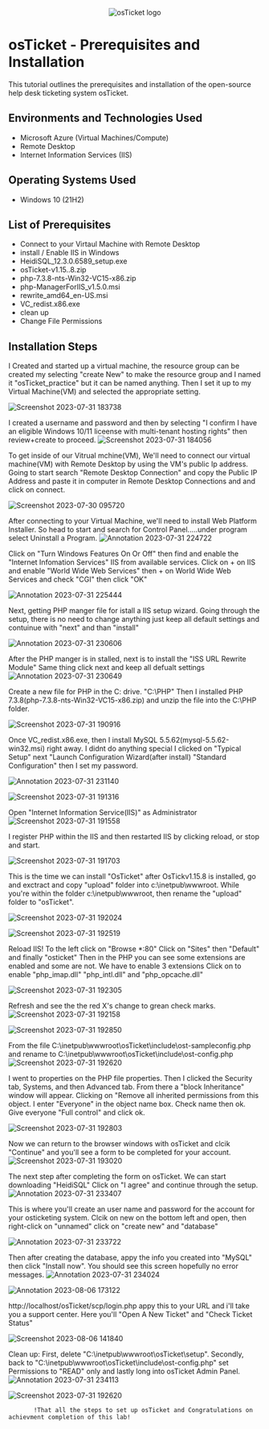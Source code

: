 <p align="center">
<img src="https://i.imgur.com/Clzj7Xs.png" alt="osTicket logo"/>
</p>

<h1>osTicket - Prerequisites and Installation</h1>
This tutorial outlines the prerequisites and installation of the open-source help desk ticketing system osTicket.<br />


<h2>Environments and Technologies Used</h2>

- Microsoft Azure (Virtual Machines/Compute)
- Remote Desktop
- Internet Information Services (IIS)

<h2>Operating Systems Used </h2>

- Windows 10</b> (21H2)

<h2>List of Prerequisites</h2>

- Connect to your Virtaul Machine with Remote Desktop
- install / Enable IIS in Windows
- HeidiSQL_12.3.0.6589_setup.exe
- osTicket-v1.15..8.zip
- php-7.3.8-nts-Win32-VC15-x86.zip
- php-ManagerForIIS_v1.5.0.msi
- rewrite_amd64_en-US.msi
- VC_redist.x86.exe
- clean up
- Change File Permissions

<h2>Installation Steps</h2>

I Created and started up a virtual machine, the resource group can be created my selecting "create New" to make the resource group and I named it "osTicket_practice" but it can be named anything. Then I set it up to my Virtual Machine(VM) and selected the appropriate setting. 

![Screenshot 2023-07-31 183738](https://github.com/Leibwatcher/osticket-prereqs/assets/137578446/d0218aa4-4cc3-4d07-9f79-0895fcca1ff5)


I created a username and password and then by selecting "I confirm I have an eligible Windows 10/11 liceense with multi-tenant hosting rights" then review+create to proceed.
![Screenshot 2023-07-31 184056](https://github.com/Leibwatcher/osticket-prereqs/assets/137578446/f8519d40-4dd1-4bb0-b06f-109b1a904efd)
 

To get inside of our Vitrual mchine(VM), We'll need to connect our virtual machine(VM) with Remote Desktop by using the VM's public Ip address. Going to start search "Remote Desktop Connection" and copy the Public IP Address and paste it in computer in Remote Desktop Connections and and click on connect. 

![Screenshot 2023-07-30 095720](https://github.com/Leibwatcher/osticket-prereqs/assets/137578446/f26aa11b-4764-4d59-8e36-43be7a869ed8)


After connecting to your Virtual Machine, we'll need to install Web Platform Installer. So head to start and search for Control Panel.....under program select Uninstall a Program.
![Annotation 2023-07-31 224722](https://github.com/Leibwatcher/osticket-prereqs/assets/137578446/13f53c82-b02e-4620-863e-82830588c2f3)

Click on "Turn Windows Features On Or Off" then find and enable the "Internet Infomation Services" IIS from available services. Click on + on IIS and enable "World Wide Web Services" then + on World Wide Web Services and check "CGI" then click "OK"

![Annotation 2023-07-31 225444](https://github.com/Leibwatcher/osticket-prereqs/assets/137578446/2b882dbc-d982-4574-ac41-1b32bac0e712)

Next, getting PHP manger file for istall a IIS setup wizard. Going through the setup, there is no need to change anything just keep all default settings and contuinue with "next" and than "install" 

![Annotation 2023-07-31 230606](https://github.com/Leibwatcher/osticket-prereqs/assets/137578446/9d4268a6-54dc-4a7a-adc1-fb1757a4a05c)

After the PHP manger is in stalled, next is to install the "ISS URL Rewrite Module" Same thing click next and keep all defualt settings
![Annotation 2023-07-31 230649](https://github.com/Leibwatcher/osticket-prereqs/assets/137578446/c7bc0d4d-d33a-45df-b4f2-168358e9b458)

Create a new file for PHP in the C: drive. "C:\PHP" Then I installed PHP 7.3.8(php-7.3.8-nts-Win32-VC15-x86.zip) and unzip the file into the C:\PHP folder.

![Screenshot 2023-07-31 190916](https://github.com/Leibwatcher/osticket-prereqs/assets/137578446/2821a247-220d-471a-a9a5-c00bba47c189)

Once VC_redist.x86.exe, then I install MySQL 5.5.62(mysql-5.5.62-win32.msi) right away. I didnt do anything special I clicked on "Typical Setup" next "Launch Configuration Wizard(after install)
"Standard Configuration" then I set my password.

![Annotation 2023-07-31 231140](https://github.com/Leibwatcher/osticket-prereqs/assets/137578446/6225fb84-f5f2-400d-9ea8-c3eb3025a44a)

![Screenshot 2023-07-31 191316](https://github.com/Leibwatcher/osticket-prereqs/assets/137578446/5c0c93c2-16b4-4311-9793-4ce2d7ac60de)

Open "Internet Information Service(IIS)" as Administrator
![Screenshot 2023-07-31 191558](https://github.com/Leibwatcher/osticket-prereqs/assets/137578446/70aa8938-372b-44e2-90b5-5e2f4666a431)

I register PHP within the IIS and then restarted IIS by clicking reload, or stop and start.

![Screenshot 2023-07-31 191703](https://github.com/Leibwatcher/osticket-prereqs/assets/137578446/5dbeac36-9f17-4edb-bb5c-1136ec592e8d)

This is the time we can install "OsTicket" after OsTickv1.15.8 is installed, go and exctract and copy "upload" folder into c:\inetpub\wwwroot. While you're within the folder c:\inetpub\wwwroot, then rename the "upload" folder to "osTicket".

![Screenshot 2023-07-31 192024](https://github.com/Leibwatcher/osticket-prereqs/assets/137578446/a52d6e1d-51c7-45ba-8d65-bcad67f821ff)

![Screenshot 2023-07-31 192519](https://github.com/Leibwatcher/osticket-prereqs/assets/137578446/d15da144-899c-438b-b663-5d4147336e7b)


Reload IIS! To the left click on "Browse *:80" Click on "Sites" then "Default" and finally "osticket" Then in the PHP you can see some extensions are enabled and some are not. We have to enable 3 extensions Click on to enable "php_imap.dll" "php_intl.dll" and "php_opcache.dll"


![Screenshot 2023-07-31 192305](https://github.com/Leibwatcher/osticket-prereqs/assets/137578446/17abdfae-c933-4440-8d68-2ff262118ee6)

Refresh and see the the red X's change to grean check marks.
![Screenshot 2023-07-31 192158](https://github.com/Leibwatcher/osticket-prereqs/assets/137578446/2e694011-6244-49a1-8111-2fd789f4c994)

![Screenshot 2023-07-31 192850](https://github.com/Leibwatcher/osticket-prereqs/assets/137578446/f5503229-9830-4a93-9c64-433c0884bf75)

From the file C:\inetpub\wwwroot\osTicket\include\ost-sampleconfig.php and rename to C:\inetpub\wwwroot\osTicket\include\ost-config.php
![Screenshot 2023-07-31 192620](https://github.com/Leibwatcher/osticket-prereqs/assets/137578446/90012561-acba-4792-a43e-bddb0f21e295)

I went to properties on the PHP file properties. Then I clicked the Security tab, Systems, and then Advanced tab. From there a "block Inheritance" window will appear. Clicking on "Remove all inherited permissions from this object. I enter "Everyone" in the object name box. Check name then ok. Give everyone "Full control" and click ok.

![Screenshot 2023-07-31 192803](https://github.com/Leibwatcher/osticket-prereqs/assets/137578446/676b8f97-512b-40f0-8058-04ccd9ae867c)

Now we can return to the browser windows with osTicket and clcik "Continue" and you'll see a form to be completed for your account.
![Screenshot 2023-07-31 193020](https://github.com/Leibwatcher/osticket-prereqs/assets/137578446/a2e7405e-9bb7-49c7-b2f1-54c39bde35de)


The next step after completing the form on osTicket. We can start downloading "HeidiSQL" Click on "I agree" and continue through the setup. 
![Annotation 2023-07-31 233407](https://github.com/Leibwatcher/osticket-prereqs/assets/137578446/33a10d88-150c-4ffe-8dd3-f21f6da5cca2)

This is where you'll create an user name and password for the account for your osticketing system.  Clcik on new on the bottom left and open, then right-click on "unnamed" click on "create new" and "database"

![Annotation 2023-07-31 233722](https://github.com/Leibwatcher/osticket-prereqs/assets/137578446/45e78c6d-bd28-4711-83d5-eb885430ba58)

Then after creating the database, appy the info you created into "MySQL" then click "Install now". You should see this screen hopefully no error messages.
![Annotation 2023-07-31 234024](https://github.com/Leibwatcher/osticket-prereqs/assets/137578446/7487e107-bccb-47d1-8677-89f9c3fb7334)

![Annotation 2023-08-06 173122](https://github.com/Leibwatcher/osticket-prereqs/assets/137578446/aefb489a-e4b8-4f6f-81dd-d0914e3f21f7)


http://localhost/osTicket/scp/login.php appy this to your URL and i'll take you a support center. Here you'll "Open A New Ticket" and "Check Ticket Status"

![Screenshot 2023-08-06 141840](https://github.com/Leibwatcher/osticket-prereqs/assets/137578446/da7c6e0f-549f-4a97-ae4c-3b7847a87bf1)

Clean up: First, delete "C:\inetpub\wwwroot\osTicket\setup". Secondly, back to "C:\inetpub\wwwroot\osTicket\include\ost-config.php" set Permissions to "READ" only and lastly long into osTicket Admin Panel.
![Annotation 2023-07-31 234113](https://github.com/Leibwatcher/osticket-prereqs/assets/137578446/8298addd-837e-4a09-82c0-e22e55570f29)

![Screenshot 2023-07-31 192620](https://github.com/Leibwatcher/osticket-prereqs/assets/137578446/b518a08e-d68b-4ef6-8d79-65b137f78579)

           !That all the steps to set up osTicket and Congratulations on achievment completion of this lab!
<p>
</p>
<p>

</p>
<br />

</p>
<br />

